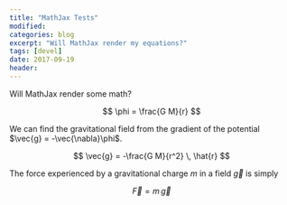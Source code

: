 ```yaml
---
title: "MathJax Tests"
modified:
categories: blog
excerpt: "Will MathJax render my equations?"
tags: [devel]
date: 2017-09-19
header:
---
```


Will MathJax render some math?

$$ \phi = \frac{G M}{r} $$

We can find the gravitational field from the gradient of the potential $\vec{g} = -\vec{\nabla}\phi$.

$$ \vec{g} = -\frac{G M}{r^2} \, \hat{r} $$

The force experienced by a gravitational charge $m$ in a field $\vec{g}$ is simply

$$ \vec{F} = m\, \vec{g} $$
